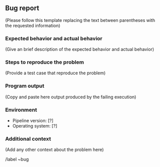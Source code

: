 ## Bug report 

(Please follow this template replacing the text between parentheses with the requested information)

### Expected behavior and actual behavior

(Give an brief description of the expected behavior and actual behavior)

### Steps to reproduce the problem

(Provide a test case that reproduce the problem)

### Program output 

(Copy and paste here output produced by the failing execution)

### Environment 

* Pipeline version: [?] 
* Operating system: [?]

### Additional context

(Add any other context about the problem here)

/label ~bug


